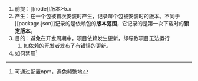 
1. 前提：[[node]]版本>5.x
2. 产生：在一个包被首次安装时产生，记录每个包被安装时的版本。不同于[[package.json]]记录的是依赖包的**版本范围**，它记录的是第一次下载时的**锁定版本**。
3. 目的：避免在开发周期中，项目依赖发生更新，却导致项目无法运行
	1. 如依赖的开发者发布了有错误的更新。
4. 如何禁用[^1]

[^1]: 可通过配置npm，避免频繁地 